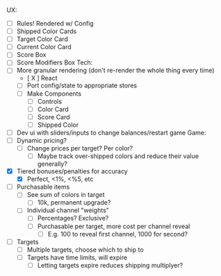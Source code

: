 UX:
  - [ ] Rules! Rendered w/ Config
  - [ ] Shipped Color Cards
  - [ ] Target Color Card
  - [ ] Current Color Card
  - [ ] Score Box
  - [ ] Score Modifiers Box
Tech:
  - [ ] More granular rendering (don't re-render the whole thing every time)
    - [ X ] React
    - [ ] Port config/state to appropriate stores
    - [ ] Make Components
      - [ ] Controls
      - [ ] Color Card
      - [ ] Score Card
      - [ ] Shipped Color
  - [ ] Dev ui with sliders/inputs to change balances/restart game
Game:
  - [ ] Dynamic pricing?
    - [ ] Change prices per target? Per color?
      - [ ] Maybe track over-shipped colors and reduce their value generally?
  - [X] Tiered bonuses/penalties for accuracy
    - [X] Perfect, <1%, <%5, etc
  - [ ] Purchasable items
    - [ ] See sum of colors in target
      - [ ] 10k, permanent upgrade?
    - [ ] Individual channel "weights"
      - [ ] Percentages? Exclusive?
      - [ ] Purchasable per target, more cost per channel reveal
        - [ ] E.g. 100 to reveal first channel, 1000 for second?
  - [ ] Targets
    - [ ] Multiple targets, choose which to ship to
    - [ ] Targets have time limits, will expire
      - [ ] Letting targets expire reduces shipping multiplyer?
